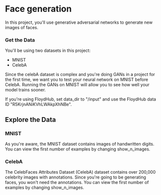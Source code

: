 # Face generation
In this project, you'll use generative adversarial networks to generate new images of faces.

### Get the Data

You'll be using two datasets in this project:

- MNIST
- CelebA

Since the celebA dataset is complex and you're doing GANs in a project for the first time, we want you to test your neural network on MNIST before CelebA. Running the GANs on MNIST will allow you to see how well your model trains sooner.

If you're using FloydHub, set data_dir to "/input" and use the FloydHub data ID "R5KrjnANiKVhLWAkpXhNBe".

## Explore the Data

### MNIST

As you're aware, the MNIST dataset contains images of handwritten digits. You can view the first number of examples by changing show_n_images.

### CelebA

The CelebFaces Attributes Dataset (CelebA) dataset contains over 200,000 celebrity images with annotations. Since you're going to be generating faces, you won't need the annotations. You can view the first number of examples by changing show_n_images.
